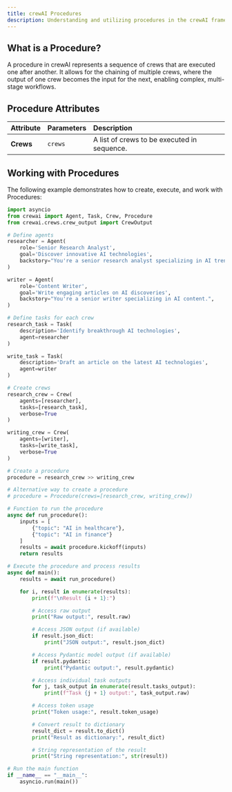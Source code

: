 ```yaml
---
title: crewAI Procedures
description: Understanding and utilizing procedures in the crewAI framework for sequential execution of multiple crews.
---
```


## What is a Procedure?

A procedure in crewAI represents a sequence of crews that are executed one after another. It allows for the chaining of multiple crews, where the output of one crew becomes the input for the next, enabling complex, multi-stage workflows.

## Procedure Attributes

| Attribute | Parameters | Description                                 |
| :-------- | :--------- | :------------------------------------------ |
| **Crews** | `crews`    | A list of crews to be executed in sequence. |

## Working with Procedures

The following example demonstrates how to create, execute, and work with Procedures:

```python
import asyncio
from crewai import Agent, Task, Crew, Procedure
from crewai.crews.crew_output import CrewOutput

# Define agents
researcher = Agent(
    role='Senior Research Analyst',
    goal='Discover innovative AI technologies',
    backstory="You're a senior research analyst specializing in AI trends.",
)

writer = Agent(
    role='Content Writer',
    goal='Write engaging articles on AI discoveries',
    backstory="You're a senior writer specializing in AI content.",
)

# Define tasks for each crew
research_task = Task(
    description='Identify breakthrough AI technologies',
    agent=researcher
)

write_task = Task(
    description='Draft an article on the latest AI technologies',
    agent=writer
)

# Create crews
research_crew = Crew(
    agents=[researcher],
    tasks=[research_task],
    verbose=True
)

writing_crew = Crew(
    agents=[writer],
    tasks=[write_task],
    verbose=True
)

# Create a procedure
procedure = research_crew >> writing_crew

# Alternative way to create a procedure
# procedure = Procedure(crews=[research_crew, writing_crew])

# Function to run the procedure
async def run_procedure():
    inputs = [
        {"topic": "AI in healthcare"},
        {"topic": "AI in finance"}
    ]
    results = await procedure.kickoff(inputs)
    return results

# Execute the procedure and process results
async def main():
    results = await run_procedure()

    for i, result in enumerate(results):
        print(f"\nResult {i + 1}:")

        # Access raw output
        print("Raw output:", result.raw)

        # Access JSON output (if available)
        if result.json_dict:
            print("JSON output:", result.json_dict)

        # Access Pydantic model output (if available)
        if result.pydantic:
            print("Pydantic output:", result.pydantic)

        # Access individual task outputs
        for j, task_output in enumerate(result.tasks_output):
            print(f"Task {j + 1} output:", task_output.raw)

        # Access token usage
        print("Token usage:", result.token_usage)

        # Convert result to dictionary
        result_dict = result.to_dict()
        print("Result as dictionary:", result_dict)

        # String representation of the result
        print("String representation:", str(result))

# Run the main function
if __name__ == "__main__":
    asyncio.run(main())
```
